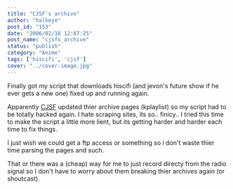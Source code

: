 ```yaml
---
title: "CJSF's archive"
author: "halkeye"
post_id: "153"
date: "2006/02/18 12:07:25"
post_name: "cjsfs_archive"
status: "publish"
category: "Anime"
tags: ['hiscifi', 'cjsf']
cover: "../cover-image.jpg"
---
```


Finally got my script that downloads hiscifi (and jevon's future show if he ever gets a new one)
fixed up and running again.

Apparently [CJSF](https://www.cjsf.ca) updated thier archive pages (kplaylist) so my script had to be
totally hacked again. I hate scraping sites, its so.. finicy.. I tried this time to make the script a
little more lient, but its getting harder and harder each time to fix things.

I just wish we could get a ftp access or something so i don't waste thier time parsing the pages and such.

That or there was a (cheap) way for me to just record directy from the radio signal so I don't have
to worry about them breaking thier archives again (or shoutcast). 
